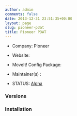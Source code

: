 ```yaml
---
author: admin
comments: false
date: 2013-12-31 23:51:35+00:00
layout: page
slug: pioneer-p3at
title: Pioneer P3AT
---
```



	
  * Company: Pioneer

	
  * Website:

	
  * MoveIt! Config Package:

	
  * Maintainer(s) :

	
  * STATUS: [Alpha](/about/moveit-status#status-code-robots)




### Versions








### Installation






